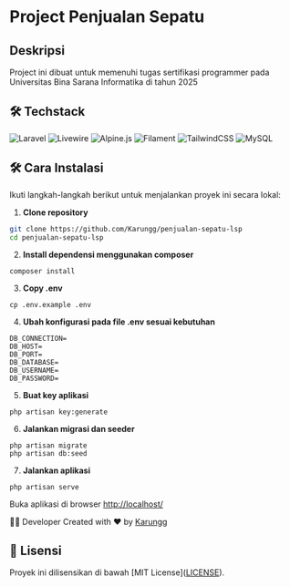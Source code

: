 # Project Penjualan Sepatu

## Deskripsi

Project ini dibuat untuk memenuhi tugas sertifikasi programmer pada Universitas Bina Sarana Informatika di tahun 2025

## 🛠️ Techstack

![Laravel](https://img.shields.io/badge/laravel-%23FF2D20.svg?style=for-the-badge&logo=laravel&logoColor=white) ![Livewire](https://img.shields.io/badge/livewire-%234e56a6.svg?style=for-the-badge&logo=livewire&logoColor=white) ![Alpine.js](https://img.shields.io/badge/alpinejs-white.svg?style=for-the-badge&logo=alpinedotjs&logoColor=%238BC0D0) ![Filament](https://img.shields.io/badge/Filament-FFAA00?style=for-the-badge&logoColor=%23000000) ![TailwindCSS](https://img.shields.io/badge/tailwindcss-%2338B2AC.svg?style=for-the-badge&logo=tailwind-css&logoColor=white) ![MySQL](https://img.shields.io/badge/mysql-4479A1.svg?style=for-the-badge&logo=mysql&logoColor=white)

## 🛠️ Cara Instalasi

Ikuti langkah-langkah berikut untuk menjalankan proyek ini secara lokal:

1. **Clone repository**

```bash
git clone https://github.com/Karungg/penjualan-sepatu-lsp
cd penjualan-sepatu-lsp
```

2. **Install dependensi menggunakan composer**

```
composer install
```

3. **Copy .env**

```
cp .env.example .env
```

4. **Ubah konfigurasi pada file .env sesuai kebutuhan**

```
DB_CONNECTION=
DB_HOST=
DB_PORT=
DB_DATABASE=
DB_USERNAME=
DB_PASSWORD=
```

5. **Buat key aplikasi**
```
php artisan key:generate
```

6. **Jalankan migrasi dan seeder**

```
php artisan migrate
php artisan db:seed
```

7. **Jalankan aplikasi**

```
php artisan serve
```

Buka aplikasi di browser <a href="http://localhost:8000">http://localhost/</a>

👨‍💻 Developer
Created with ❤️ by <a href="https://github.com/Karungg">Karungg</a>

## 📄 Lisensi

Proyek ini dilisensikan di bawah [MIT License](<a href="https://github.com/Karungg/penjualan-sepatu-lsp?tab=MIT-1-ov-file">LICENSE</a>).
